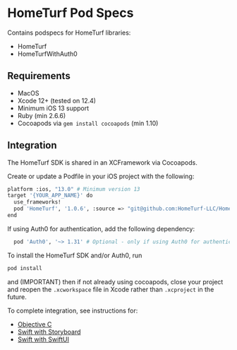 # HomeTurf Pod Specs

Contains podspecs for HomeTurf libraries:

- HomeTurf
- HomeTurfWithAuth0

## Requirements

- MacOS
- Xcode 12+ (tested on 12.4)
- Minimum iOS 13 support
- Ruby (min 2.6.6)
- Cocoapods via `gem install cocoapods` (min 1.10)

## Integration

The HomeTurf SDK is shared in an XCFramework via Cocoapods.

Create or update a Podfile in your iOS project with the following:

```.sh
platform :ios, "13.0" # Minimum version 13
target '{YOUR_APP_NAME}' do
  use_frameworks!
  pod 'HomeTurf', '1.0.6', :source => "git@github.com:HomeTurf-LLC/HomeTurfPodspecs.git"
end

```

If using Auth0 for authentication, add the following dependency:

```.sh
  pod 'Auth0', '~> 1.31' # Optional - only if using Auth0 for authentication
```

To install the HomeTurf SDK and/or Auth0, run

```.sh
pod install
```

and (IMPORTANT) then if not already using cocoapods, close your project and reopen the `.xcworkspace` file in Xcode rather than `.xcproject` in the future.

To complete integration, see instructions for:

- [Objective C](./setup-objective-c)
- [Swift with Storyboard](./setup-swift-storyboard)
- [Swift with SwiftUI](./setup-swift-swiftui)
